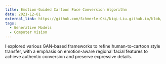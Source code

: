 ```yaml
---
title: Emotion-Guided Cartoon Face Conversion Algorithm
date: 2021-12-01
external_link: https://github.com/Schmerle-Cki/Niqi-Liu.github.io/blob/main/static/uploads/Poster.pdf
tags:
  - Generative Models
  - Computer Vision
---
```


I explored various GAN-based frameworks to refine human-to-cartoon style transfer, with a emphasis on emotion-aware regional facial features to achieve authentic conversion and preserve expressive details.

<!--more-->
